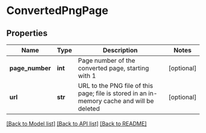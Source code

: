 # ConvertedPngPage

## Properties
Name | Type | Description | Notes
------------ | ------------- | ------------- | -------------
**page_number** | **int** | Page number of the converted page, starting with 1 | [optional] 
**url** | **str** | URL to the PNG file of this page; file is stored in an in-memory cache and will be deleted | [optional] 

[[Back to Model list]](../README.md#documentation-for-models) [[Back to API list]](../README.md#documentation-for-api-endpoints) [[Back to README]](../README.md)


